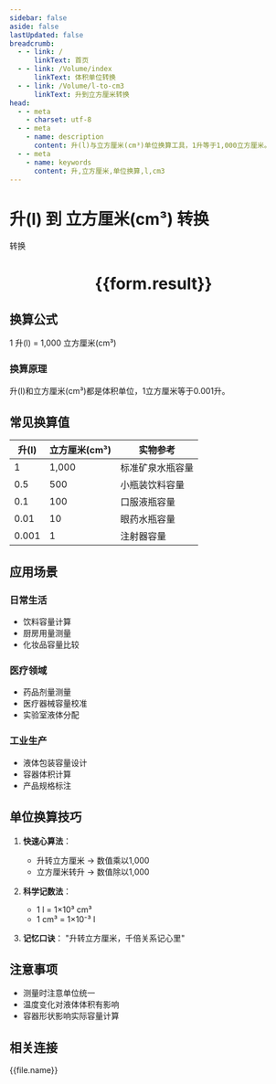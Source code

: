 ```yaml
---
sidebar: false
aside: false
lastUpdated: false
breadcrumb:
  - - link: /
      linkText: 首页
  - - link: /Volume/index
      linkText: 体积单位转换
  - - link: /Volume/l-to-cm3
      linkText: 升到立方厘米转换
head:
  - - meta
    - charset: utf-8
  - - meta
    - name: description
      content: 升(l)与立方厘米(cm³)单位换算工具，1升等于1,000立方厘米。
  - - meta
    - name: keywords
      content: 升,立方厘米,单位换算,l,cm3
---
```


# 升(l) 到 立方厘米(cm³) 转换

<script setup>
import { onMounted, reactive, inject ,ref  } from 'vue'
import { NButton,NForm ,NFormItem,NInput,NInputNumber,NSelect,NCard,useMessage ,NGrid ,NGi } from 'naive-ui'
import { defineClientComponent } from 'vitepress'
import { Volume } from '../../files';

const convert = inject('convert')
const formRef = ref(null);
const rules = {
  number:{
    required: true,
    type: 'number',
    trigger: "blur"
  }
}
const form = reactive({
  number:null,
  result:'',
  title:'升(l)到立方厘米(cm³)换算'
})

const convertHandler = (e) => {
  e.preventDefault();
  formRef.value?.validate((errors)=>{
    if (!errors) {
      form.result = `${form.number} l = ${convert(form.number).from('l').to('cm3')} cm³`
    }
  })
}
</script>

<n-form size="large" :model="form" ref='formRef' :rules="rules">
  <n-form-item label="数值" path="number">
    <n-input-number size="large" style="width:100%" :min="0" v-model:value="form.number" placeholder="请输入升数值" />
  </n-form-item>
  <n-form-item>
    <n-button type="primary" style="width:100%" @click="convertHandler">转换</n-button>
  </n-form-item>
</n-form>
<n-card embedded :bordered="false" hoverable>
  <div style="text-align:center">
    <h1>{{form.result}}</h1>
  </div>
</n-card>

## 换算公式
1 升(l) = 1,000 立方厘米(cm³)

### 换算原理
升(l)和立方厘米(cm³)都是体积单位，1立方厘米等于0.001升。

## 常见换算值
| 升(l) | 立方厘米(cm³) | 实物参考                 |
|-------|--------------|--------------------------|
| 1     | 1,000        | 标准矿泉水瓶容量          |
| 0.5   | 500          | 小瓶装饮料容量            |
| 0.1   | 100          | 口服液瓶容量              |
| 0.01  | 10           | 眼药水瓶容量              |
| 0.001 | 1            | 注射器容量                |

## 应用场景
### 日常生活
- 饮料容量计算
- 厨房用量测量
- 化妆品容量比较

### 医疗领域
- 药品剂量测量
- 医疗器械容量校准
- 实验室液体分配

### 工业生产
- 液体包装容量设计
- 容器体积计算
- 产品规格标注

## 单位换算技巧
1. **快速心算法**：
   - 升转立方厘米 → 数值乘以1,000
   - 立方厘米转升 → 数值除以1,000

2. **科学记数法**：
   - 1 l = 1×10³ cm³
   - 1 cm³ = 1×10⁻³ l

3. **记忆口诀**：
   "升转立方厘米，千倍关系记心里"

## 注意事项
- 测量时注意单位统一
- 温度变化对液体体积有影响
- 容器形状影响实际容量计算

## 相关连接
<n-grid x-gap="12" :cols="4">
  <n-gi v-for="(file, index) in Volume" :key="index">
    <n-button
      text
      tag="a"
      :href="file.path"
      type="primary"
    >
      {{file.name}}
    </n-button>
  </n-gi>
</n-grid>